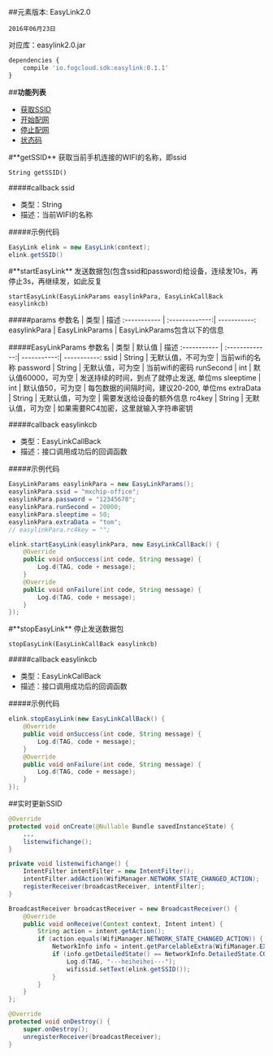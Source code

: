 ##元素版本: EasyLink2.0

    2016年06月23日

对应库：easylink2.0.jar

```js
dependencies {
    compile 'io.fogcloud.sdk:easylink:0.1.1'
}
```

##**功能列表**

* [获取SSID](#getSSID)
* [开始配网](#startEasyLink)
* [停止配网](#stopEasyLink)
* [状态码](https://github.com/mxchipSDK/Fog2.0/blob/master/Android/element/ERRORCODE.MD)


<div id="getSSID"></div>
#**getSSID**
    获取当前手机连接的WIFI的名称，即ssid

    String getSSID()

#####callback
ssid
- 类型：String
- 描述：当前WIFI的名称

#####示例代码
```java
EasyLink elink = new EasyLink(context);
elink.getSSID()
```

<div id="startEasyLink"></div>
#**startEasyLink**
    发送数据包(包含ssid和password)给设备，连续发10s，再停止3s，再继续发，如此反复

    startEasyLink(EasyLinkParams easylinkPara, EasyLinkCallBack easylinkcb)

#####params
参数名 | 类型 | 描述
:-----------  | :-------------:| -----------:
easylinkPara     | EasyLinkParams       | EasyLinkParams包含以下的信息

#####EasyLinkParams
参数名 | 类型 | 默认值 | 描述
:-----------  | :-------------:| -----------:| -----------:
ssid        | String       | 无默认值，不可为空 | 当前wifi的名称
password     | String       | 无默认值，可为空 | 当前wifi的密码
runSecond         | int       | 默认值60000，可为空 | 发送持续的时间，到点了就停止发送, 单位ms
sleeptime         | int       | 默认值50，可为空 | 每包数据的间隔时间，建议20-200, 单位ms
extraData         | String     | 无默认值，可为空   | 需要发送给设备的额外信息
rc4key     | String       | 无默认值，可为空 | 如果需要RC4加密，这里就输入字符串密钥

#####callback
easylinkcb
- 类型：EasyLinkCallBack
- 描述：接口调用成功后的回调函数

#####示例代码
```java
EasyLinkParams easylinkPara = new EasyLinkParams();
easylinkPara.ssid = "mxchip-office";
easylinkPara.password = "12345678";
easylinkPara.runSecond = 20000;
easylinkPara.sleeptime = 50;
easylinkPara.extraData = "tom";
// easylinkPara.rc4key = "";

elink.startEasyLink(easylinkPara, new EasyLinkCallBack() {
    @Override
    public void onSuccess(int code, String message) {
        Log.d(TAG, code + message);
    }
    @Override
    public void onFailure(int code, String message) {
        Log.d(TAG, code + message);
    }
});
```

<div id="stopEasyLink"></div>
#**stopEasyLink**
    停止发送数据包

    stopEasyLink(EasyLinkCallBack easylinkcb)

#####callback
easylinkcb
- 类型：EasyLinkCallBack
- 描述：接口调用成功后的回调函数

#####示例代码
```java
elink.stopEasyLink(new EasyLinkCallBack() {
    @Override
    public void onSuccess(int code, String message) {
        Log.d(TAG, code + message);
    }
    @Override
    public void onFailure(int code, String message) {
        Log.d(TAG, code + message);
    }
});
```

##实时更新SSID

```java
@Override
protected void onCreate(@Nullable Bundle savedInstanceState) {
    ...
    listenwifichange();
}

private void listenwifichange() {
    IntentFilter intentFilter = new IntentFilter();
    intentFilter.addAction(WifiManager.NETWORK_STATE_CHANGED_ACTION);
    registerReceiver(broadcastReceiver, intentFilter);
}

BroadcastReceiver broadcastReceiver = new BroadcastReceiver() {
    @Override
    public void onReceive(Context context, Intent intent) {
        String action = intent.getAction();
        if (action.equals(WifiManager.NETWORK_STATE_CHANGED_ACTION)) {
            NetworkInfo info = intent.getParcelableExtra(WifiManager.EXTRA_NETWORK_INFO);
            if (info.getDetailedState() == NetworkInfo.DetailedState.CONNECTED) {
                Log.d(TAG, "---heiheihei---");
                wifissid.setText(elink.getSSID());
            }
        }
    }
};

@Override
protected void onDestroy() {
    super.onDestroy();
    unregisterReceiver(broadcastReceiver);
}
```
